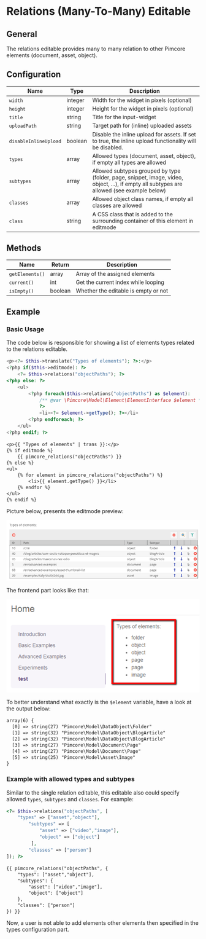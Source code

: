 # Relations (Many-To-Many) Editable

## General
The relations editable provides many to many relation to other Pimcore elements (document, asset, object). 


## Configuration 

| Name                  | Type      | Description                                                                                                                                                     |
|-----------------------|-----------|-----------------------------------------------------------------------------------------------------------------------------------------------------------------|
| `width`               | integer   | Width for the widget in pixels (optional)                                                                                                                       |
| `height`              | integer   | Height for the widget in pixels  (optional)                                                                                                                     |
| `title`               | string    | Title for the input-widget                                                                                                                                      |
| `uploadPath`          | string    | Target path for (inline) uploaded assets                                                                                                                        |
| `disableInlineUpload` | boolean   | Disable the inline upload for assets. If set to true, the inline upload functionality will be disabled.                                                         |
| `types`               | array     | Allowed types (document, asset, object), if empty all types are allowed                                                                                         |
| `subtypes`            | array     | Allowed subtypes grouped by type (folder, page, snippet, image, video, object, ...), if empty all subtypes are allowed (see example below)                      |
| `classes`             | array     | Allowed object class names, if empty all classes are allowed                                                                                                    |
| `class`               | string    | A CSS class that is added to the surrounding container of this element in editmode                                                                              |

## Methods

| Name            | Return   | Description                          |
|-----------------|----------|--------------------------------------|
| `getElements()` | array    | Array of the assigned elements       |
| `current()`     | int      | Get the current index while looping  |
| `isEmpty()`     | boolean  | Whether the editable is empty or not |


## Example

### Basic Usage

The code below is responsible for showing a list of elements types related to the relations editable. 

<div class="code-section">

```php
<p><?= $this->translate("Types of elements"); ?>:</p>
<?php if($this->editmode): ?>
    <?= $this->relations("objectPaths"); ?>
<?php else: ?>
    <ul>
        <?php foreach($this->relations("objectPaths") as $element):
            /** @var \Pimcore\Model\Element\ElementInterface $element */
            ?>
            <li><?= $element->getType(); ?></li>
        <?php endforeach; ?>
    </ul>
<?php endif; ?>
```

```twig
<p>{{ "Types of elements" | trans }}:</p>
{% if editmode %}
    {{ pimcore_relations("objectPaths") }}
{% else %}
<ul>
    {% for element in pimcore_relations("objectPaths") %}
        <li>{{ element.getType() }}</li>
    {% endfor %}
</ul>
{% endif %}
```
</div>

Picture below, presents the editmode preview:

![Relations editable - editmode preview](../../img/editables_multihref_editmode_preview.png)

The frontend part looks like that:

![Relations editable - frontend preview](../../img/editables_multihref_preview.png)

To better understand what exactly is the `$element` variable, have a look at the output below:

```
array(6) {
  [0] => string(27) "Pimcore\Model\DataObject\Folder"
  [1] => string(32) "Pimcore\Model\DataObject\BlogArticle"
  [2] => string(32) "Pimcore\Model\DataObject\BlogArticle"
  [3] => string(27) "Pimcore\Model\Document\Page"
  [4] => string(27) "Pimcore\Model\Document\Page"
  [5] => string(25) "Pimcore\Model\Asset\Image"
}
```



### Example with allowed types and subtypes
Similar to the single relation editable, this editable also could specify allowed `types`, `subtypes` and `classes`. 
For example:
<div class="code-section">

```php
<?= $this->relations("objectPaths", [
    "types" => ["asset","object"],
        "subtypes" => [
            "asset" => ["video","image"],
            "object" => ["object"]
         ],
        "classes" => ["person"]
]); ?>
```
```twig
{{ pimcore_relations("objectPaths", {
    "types": ["asset","object"],
    "subtypes": {
        "asset": ["video","image"],
        "object": ["object"]
    },
    "classes": ["person"]
}) }}
```
</div>
Now, a user is not able to add elements other elements then specified in the types configuration part.

